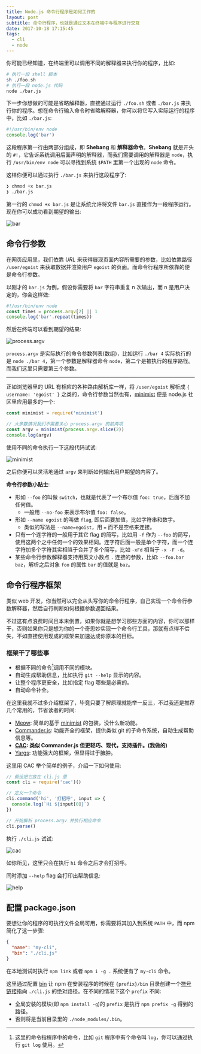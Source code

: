 ```yaml
---
title: Node.js 命令行程序是如何工作的
layout: post
subtitle: 命令行程序，也就是通过文本在终端中与程序进行交互
date: 2017-10-18 17:15:45
tags:
  - cli
  - node
---
```

你可能已经知道，在终端里可以调用不同的解释器来执行你的程序，比如:

```bash
# 执行一段 shell 脚本
sh ./foo.sh
# 执行一段 node.js 代码
node ./bar.js
```

下一步你想做的可能是省略解释器，直接通过运行 `./foo.sh` 或者 `./bar.js` 来执行你的程序。想在命令行输入命令时省略解释器，你可以将它写入实际运行的程序中，比如 `./bar.js`:

```js
#!/usr/bin/env node
console.log('bar')
```

这段程序第一行由两部分组成，即 **Shebang** 和 **解释器命令**。**Shebang** 就是开头的 `#!`，它告诉系统调用后面声明的解释器，而我们需要调用的解释器是 `node`，执行 `/usr/bin/env node` 可以寻找到系统 `$PATH` 里第一个出现的 `node` 命令。

这样你便可以通过执行 `./bar.js` 来执行这段程序了:

```bash
❯ chmod +x bar.js
❯ ./bar.js
```

第一行的 `chmod +x bar.js` 是让系统允许将文件 `bar.js` 直接作为一段程序运行。现在你可以成功看到期望的输出:

![bar](https://i.loli.net/2017/10/18/59e724560f339.png)

## 命令行参数

在网页应用里，我们依靠 *URL* 来获得展现页面内容所需要的参数，比如依靠路径 `/user/egoist` 来获取数据并渲染用户 `egoist` 的页面。而命令行程序所依靠的便是命令行参数。

以刚才的 `bar.js` 为例，假设你需要将 `bar` 字符串重复 n 次输出，而 n 是用户决定的，你会这样做:

```js
#!/usr/bin/env node
const times = process.argv[2] || 1
console.log('bar'.repeat(times))
```

然后在终端可以看到期望的结果:

![process.argv](https://ooo.0o0.ooo/2017/10/18/59e72774a1ce7.png)

`process.argv` 是实际执行的命令参数列表(数组)，比如运行 `./bar 4` 实际执行的是 `node ./bar 4`，第一个参数是解释器命令 `node`，第二个是被执行的程序路径。而我们这里只需要第三个参数。

---

正如浏览器里的 URL 有相应的各种路由解析库一样，将 `/user/egoist` 解析成 `{ username: 'egoist' }` 之类的，命令行参数当然也有，[minimist](https://github.com/substack/minimist) 便是 node.js 社区里应用最多的一个:

```js
const minimist = require('minimist')

// 大多数情况我们不需要关心 process.argv 的前两项
const argv = minimist(process.argv.slice(2))
console.log(argv)
```

使用不同的命令执行一下这段代码试试:

![minimist](https://i.loli.net/2017/10/18/59e72c19cea1f.png)

之后你便可以灵活地通过 `argv` 来判断如何输出用户期望的内容了。

**命令行参数小贴士**:

- 形如 `--foo` 的叫做 `switch`，也就是代表了一个布尔值 `foo: true`，后面不加任何值。
  - 一般用 `--no-foo` 来表示布尔值 `foo: false`。
- 形如 `--name egoist` 的叫做 `flag`, 即后面要加值，比如字符串和数字。
  - 类似的写法是 `--name=egoist`，用 `=` 而不是空格来连接。
- 只有一个连字符的一般用于其它 flag 的简写，比如用 `-f` 作为 `--foo` 的简写，使用这两个之中任何一个的效果相同。连字符后面一般是单个字符，而一个连字符加多个字符其实相当于合并了多个简写，比如 `-xFd` 相当于 `-x -F -d`。
- 某些命令行参数解释器支持用英文小数点 `.` 连接的参数，比如: `--foo.bar baz`，解析之后对象 `foo` 的属性 `bar` 的值就是 `baz`。

## 命令行程序框架

类似 web 开发，你当然可以完全从头写你的命令行程序，自己实现一个命令行参数解释器，然后自行判断如何根据参数返回结果。

不过这有点浪费时间且本末倒置，如果你就是想学习那些方面的内容，你可以那样干，否则如果你只是想为你的一个奇思妙实现一个命令行工具，那就有点得不偿失，不如直接使用现成的框架来加速达成你原本的目标。

### 框架干了哪些事

- 根据不同的命令[^1]调用不同的模块。
- 自动生成帮助信息，比如执行 `git --help` 显示的内容。
- 让整个程序更安全，比如指定 flag 哪些是必需的。
- 自动命令补全。

在这里我就不过多介绍框架了，毕竟只要了解原理就能举一反三，不过我还是推荐几个常用的，节省读者的时间:

- [Meow](https://github.com/sindresorhus/meow): 简单的基于 [minimist](https://github.com/substack/minimist) 的包装，没什么新功能。
- [Commander.js](https://github.com/tj/commander.js): 功能齐全的框架，提供类似 git 的子命令系统，自动生成帮助信息等。
- **[CAC](https://github.com/egoist/cac): 类似 Commander.js 但更轻巧、现代，支持插件。(我做的)**
- [Yargs](http://yargs.js.org/): 功能强大的框架，但显得过于臃肿。

这里用 CAC 举个简单的例子，介绍一下如何使用:

```js
// 假设把它放在 cli.js 里
const cli = require('cac')()

// 定义一个命令
cli.command('hi', '打招呼', input => {
  console.log(`Hi ${input[0]}`)
})

// 开始解析 process.argv 并执行相应命令
cli.parse()
```

执行 `./cli.js` 试试:

![cac](https://i.loli.net/2017/10/18/59e76be370455.png)

如你所见，这里只会在执行 `hi` 命令之后才会打招呼。

同时添加 `--help` flag 会打印出帮助信息:

![help](https://ooo.0o0.ooo/2017/10/18/59e76f8c2d27a.png)

## 配置 package.json

要想让你的程序的可执行文件全局可用，你需要将其加入到系统 `PATH` 中，而 npm 简化了这一步骤:

```json
{
  "name": "my-cli",
  "bin": "./cli.js"
}
```

在本地测试时执行 `npm link` 或者 `npm i -g .` 系统便有了 `my-cli` 命令。

这里通过配置 [bin](https://docs.npmjs.com/files/package.json#bin) 让 npm 在安装程序的时候在 `{prefix}/bin` 目录创建一个[符号链接](https://zh.wikipedia.org/zh-hans/%E7%AC%A6%E5%8F%B7%E9%93%BE%E6%8E%A5)指向 `./cli.js` 的绝对路径。在不同的情况下这个 `prefix` 不同:

- 全局安装的模块(即 `npm install -g`)的 `prefix` 是执行 `npm prefix -g` 得到的路径。
- 否则将是当前目录里的 `./node_modules/.bin`。

[^1]: 这里的命令指程序中的命令，比如 `git` 程序中有个命令叫 `log`，你可以通过执行 `git log` 使用。